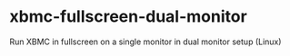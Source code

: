 xbmc-fullscreen-dual-monitor
============================

Run XBMC in fullscreen on a single monitor in dual monitor setup (Linux)
